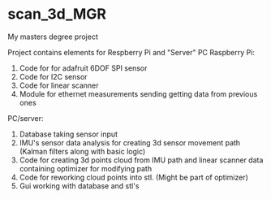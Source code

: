 # scan_3d_MGR
My masters degree project

Project contains elements for Respberry Pi and "Server" PC
Raspberry Pi:
1. Code for for adafruit 6DOF SPI sensor
2. Code for I2C sensor
3. Code for linear scanner
4. Module for ethernet measurements sending getting data from previous ones

PC/server:
1. Database taking sensor input
2. IMU's sensor data analysis for creating 3d sensor movement path (Kalman filters along with basic logic)
3. Code for creating 3d points cloud from IMU path and linear scanner data containing optimizer for modifying path
4. Code for reworking cloud points into stl. (Might be part of optimizer)
5. Gui working with database and stl's
